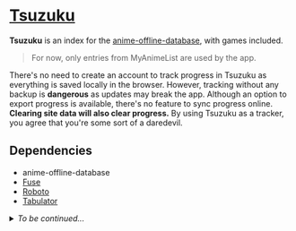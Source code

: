 # [Tsuzuku](https://kuzutsu.github.io/tsuzuku/)
**Tsuzuku** is an index for the [anime-offline-database](https://github.com/manami-project/anime-offline-database), with games included.

> For now, only entries from MyAnimeList are used by the app.

 There's no need to create an account to track progress in Tsuzuku as everything is saved locally in the browser. However, tracking without any backup is **dangerous** as updates may break the app. Although an option to export progress is available, there's no feature to sync progress online. **Clearing site data will also clear progress.** By using Tsuzuku as a tracker, you agree that you're some sort of a daredevil.

## Dependencies
* anime-offline-database
* [Fuse](https://github.com/krisk/fuse)
* [Roboto](https://github.com/googlefonts/roboto)
* [Tabulator](https://github.com/olifolkerd/tabulator)

<details>
<summary><i>To be continued...</i></summary>

## Features
### Auto-update
Checks for updates every app launch and downloads them when available

### Offline-ready
Install as PWA

While offline, thumbnails will not load unless cached

### Search qualifiers
| Qualifier | Example |
| --- | --- |
| `alt:false` | [**life alt:false**](https://kuzutsu.github.io/tsuzuku/?query=life%2520alt%253Afalse%2520) matches canonical titles with "life" (matches *ReLIFE* but **not** *Nichijou*)<br><br>[**world alt:false**](https://kuzutsu.github.io/tsuzuku/?query=world%2520alt%253Afalse%2520) matches canonical titles with "world" (matches *Accel World* but **not** *Re:Zero kara Hajimeru Isekai Seikatsu*)
| `is:dead` | [**is:dead**](https://kuzutsu.github.io/tsuzuku/?query=is%253Adead%2520) matches saved titles removed from the database
| `is:mismatched` | [**is:mismatched**](https://kuzutsu.github.io/tsuzuku/?query=is%253Amismatched%2520) matches completed titles with progress different from number of episodes
| `is:new` | [**is:new**](https://kuzutsu.github.io/tsuzuku/?query=is%253Anew%2520) matches new database entries since last online
| `is:ongoing` | [**is:ongoing**](https://kuzutsu.github.io/tsuzuku/?query=is%253Aongoing%2520) matches ongoing titles
| `is:selected` | [**is:selected**](https://kuzutsu.github.io/tsuzuku/?query=is%253Aselected%2520) matches selected titles
| <code>random:<i>NUMBER</i></code> | [**random:5**](https://kuzutsu.github.io/tsuzuku/?query=random%253A5%2520) randomly selects five titles<br><br>[**magical random:10**](https://kuzutsu.github.io/tsuzuku/?query=magical%2520random%253A10%2520) randomly selects 10 titles with "magical"
| `regex:true` | [**senpai$ regex:true**](https://kuzutsu.github.io/tsuzuku/?query=senpai%2524%2520regex%253Atrue%2520) matches titles ending with "senpai" (matches *Tejina-senpai* and *Seishun Buta Yarou wa Bunny Girl Senpai no Yume wo Minai*)<br><br>[**senpai$ regex:true alt:false**](https://kuzutsu.github.io/tsuzuku/?query=senpai%2524%2520regex%253Atrue%2520alt%253Afalse%2520) matches canonical titles ending with "senpai" (matches *Tejina-senpai* but **not** *Seishun Buta Yarou wa Bunny Girl Senpai no Yume wo Minai*)

#### OR-type
Separate with `|`, no spaces
* `season:` (`winter`, `spring`, `summer`, `fall`, `tba`)
* `status:` (`all`, `none`, `completed`, `dropped`, `paused`, `planning`, `rewatching`, `skipping`, `watching`)
* `type:` (`tv`, `movie`, `ova`, `ona`, `special`, `tba`)

Examples:
* From summer season ([`season:summer`](https://kuzutsu.github.io/tsuzuku/?query=season%253Asummer))
* Paused or dropped ([`status:paused|dropped`](https://kuzutsu.github.io/tsuzuku/?query=status%253Apaused%257Cdropped))
* Movies, OVAs, or ONAs ([`type:movie|ova|ona`](https://kuzutsu.github.io/tsuzuku/?query=type%253Amovie%257Cova%257Cona))

#### AND-type
Separate with `&`, no spaces, can use `<`, `<=`, `>`, or `>=` for numerals
* `episodes:`
* `progress:` (can use absolute or relative values)
* `tag:` (replace spaces with `_`, start with `-` to exclude, [tags supported](https://kuzutsu.github.io/tsuzuku/tags/))
* `year:` (can use `tba`)

Examples:
* Has 13 episodes ([`episodes:13`](https://kuzutsu.github.io/tsuzuku/?query=episodes%253A13))
* Has progress higher than 4 but lower than 70% ([`progress:>4&<70%`](https://kuzutsu.github.io/tsuzuku/?query=progress%253A%253E4%2526%253C70%2525))
* Based on a manga and comedy ([`tag:based_on_a_manga&comedy`](https://kuzutsu.github.io/tsuzuku/?query=tag%253Abased_on_a_manga%2526comedy))
* Based on a light novel but not isekai ([`tag:based_on_a_light_novel&-isekai`](https://kuzutsu.github.io/tsuzuku/?query=tag%253Abased_on_a_light_novel%2526-isekai))
* Before 2019 ([`year:<2019`](https://kuzutsu.github.io/tsuzuku/?query=year%253A%253C2019))

### Mass change status
Click on thumbnail to select

To select range, hold `Shift` on desktop or hold down thumbnail on mobile

### List layout
Click on image icon to toggle

### Games
Click on score to reset

#### Odd one out
Query will only appear after submitting an answer

#### Quiz
In single selection mode (default), there is only one correct answer

In multiple selection mode, there may be one, multiple, or no correct answers

### Export
File is in MyAnimeList XML format

#### Disclaimer
* Skipped titles will have a Dropped status with 0 progress

### Import
Supports files in MyAnimeList XML or AniList GDPR JSON format

| Site | URL |
| --- | --- |
| **MyAnimeList** | https://myanimelist.net/panel.php?go=export |
| **Kitsu** | https://kitsu.io/settings/exports |
| **AniList** | https://anilist.co/gdpr/download |

#### Disclaimer
* Only status and progress will be imported
* For MyAnimeList XML, `update_on_import` will be ignored
* For AniList GDPR JSON, titles not in MyAnimeList will be ignored
* Saved data will be overwritten
 </details>